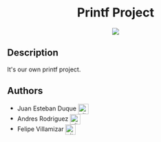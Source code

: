 <div align="center">
    <h1>Printf Project</h1>
    <img src="https://img.shields.io/github/repo-size/felipevcc/dotfiles?color=6E93CC&labelColor=1a1e29&style=for-the-badge">
</div>

## Description

It's our own printf project.

## Authors

* Juan Esteban Duque <a href="https://github.com/Juanesduque1" rel="nofollow"><img align="center" alt="github" src="https://www.vectorlogo.zone/logos/github/github-tile.svg" height="24" /></a>
* Andres Rodriguez <a href="https://github.com/Andres98100" rel="nofollow"><img align="center" alt="github" src="https://www.vectorlogo.zone/logos/github/github-tile.svg" height="24" /></a>
* Felipe Villamizar <a href="https://github.com/felipevcc" rel="nofollow"><img align="center" alt="github" src="https://www.vectorlogo.zone/logos/github/github-tile.svg" height="24" /></a>
